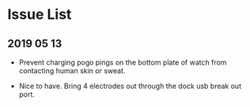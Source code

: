 # Issue List

## 2019 05 13

* Prevent charging pogo pings on the bottom plate of watch from contacting human skin or sweat.

* Nice to have. Bring 4 electrodes out through the dock usb break out port.
